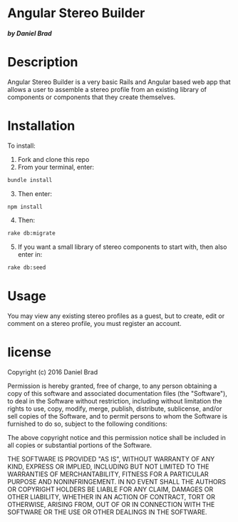 # Angular Stereo Builder
##### by Daniel Brad


# Description

Angular Stereo Builder is a very basic Rails and Angular based web app that allows a user to assemble a stereo profile from an existing library of components or components that they create themselves.


# Installation

To install:

1. Fork and clone this repo
2. From your terminal, enter:
```bash
bundle install
```
3. Then enter:
```bash
npm install
```
4. Then:
```bash
rake db:migrate
```
5. If you want a small library of stereo components to start with, then also enter in:
```bash
rake db:seed
```

# Usage

You may view any existing stereo profiles as a guest, but to create, edit or comment on a stereo profile, you must register an account.


# license

Copyright (c) 2016 Daniel Brad

Permission is hereby granted, free of charge, to any person obtaining a copy of this software and associated documentation files (the "Software"), to deal in the Software without restriction, including without limitation the rights to use, copy, modify, merge, publish, distribute, sublicense, and/or sell copies of the Software, and to permit persons to whom the Software is furnished to do so, subject to the following conditions:

The above copyright notice and this permission notice shall be included in all copies or substantial portions of the Software.

THE SOFTWARE IS PROVIDED "AS IS", WITHOUT WARRANTY OF ANY KIND, EXPRESS OR IMPLIED, INCLUDING BUT NOT LIMITED TO THE WARRANTIES OF MERCHANTABILITY, FITNESS FOR A PARTICULAR PURPOSE AND NONINFRINGEMENT. IN NO EVENT SHALL THE AUTHORS OR COPYRIGHT HOLDERS BE LIABLE FOR ANY CLAIM, DAMAGES OR OTHER LIABILITY, WHETHER IN AN ACTION OF CONTRACT, TORT OR OTHERWISE, ARISING FROM, OUT OF OR IN CONNECTION WITH THE SOFTWARE OR THE USE OR OTHER DEALINGS IN THE SOFTWARE.
